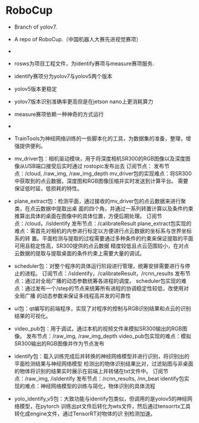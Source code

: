 # RoboCup

- Branch of yolov7.
- A repo of RoboCup.（中国机器人大赛先进视觉赛项）
-
- rosws为项目工程文件，为identify赛项与measure赛项服务.
- identify赛项分为yolov7与yolov5两个版本
- yolov5版本更稳定
- yolov7版本识别准确率更高但是在jetson nano上更消耗算力
- measure赛项依赖一种神奇的方式运行
-
- TrainTools为神经网络训练的一些脚本化的工具，为数据集的准备，整理，增强提供便利。

- mv_driver包：相机驱动模块，用于将深度相机SR300的RGB图像以及深度图像从USB端口接受后实时通过
rostopic发布出去
订阅节点：
发布节点：/cloud, /raw_img, /raw_img_depth
mv_driver包的实现难点：将SR300中获取到的点云数据，深度图和RGB图像压缩并实时发送到计算平台。
需要保证低时延，低损耗的特性。

- plane_extract包：检测平面，通过接收的mv_driver包的点云数据来进行聚类，在点云数据中提取出桌
面的四个角，并通过一系列转置计算以及条件约束推算出具体的桌面在图像中的具体位置，方便后期处理。
订阅节点：/cloud，/isIdentify
发布节点：/calibrateResult
plane_extract包实现的难点：需首先对相机的内参进行标定以方便进行点云数据的坐标系与世界坐标系的转
置。平面检测与提取的过程需要通过多种条件的约束来保证提取的平面可用且稳定性高，SR300提供的点云数据
精度较低且点云范围较小，在对点云数据的提取与提取桌面的条件约束上需要大量的调试。

- scheduler包：对整个程序的具体运行阶段进行管理，统筹安排需要进行与停止的进程。
订阅节点：/isIdentify，/calibrateResult，/rcnn_results
发布节点：通过对全局广播的动态参数统筹各进程的调度。
scheduler包实现的难点：通过发布一个/step的节点来统筹所有进程的协调稳定性较低，改使用对全局广播
的动态参数来保证多线程高并发的可靠性

- ui包：qt编写的前端程序，实现了对程序的控制与RGB识别结果和点云的识别结果的可视化。

- video_pub包：用于调试，通过本机的视频文件来模拟SR300输出的RGB图像。
发布节点：/raw_img, /raw_img_depth
video_pub包实现的难点：模拟SR300输出的RGB图像并作为节点发布

- identify包：载入训练完成后并转换的神经网络模型并进行识别，将识别出的平面检测结果与神经网络模型
检测出的物体识别结果比对，过滤贴图与非桌面的物体将识别的结果实时展示在前端上并转储在txt文件中。
订阅节点：/raw_img, /isIdentify
发布节点：/rcnn_results, /nn_beat
identify包实现的难点：神经网络模型的训练与简化，物体识别的具体流程

- yolo_identify_v5包：大致功能与identify包类似，但调用的是yolov5的神经网络模型，在pytorch
训练出pt文件后转化为wts文件，然后通过tensorrtx工具转化成engine文件，通过TensorRT对物体的识
别检测加速。
 
